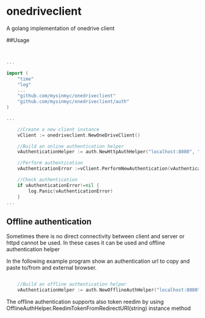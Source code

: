 # onedriveclient 

A golang implementation of onedrive client




##Usage


````go


...

import (
    "time"
    "log"
    ...
	"github.com/mysinmyc/onedriveclient"
	"github.com/mysinmyc/onedriveclient/auth"
)

...

    //Create a new client instance
	vClient := onedriveclient.NewOneDriveClient()

    //Build an online authentication helper
    vAuthenticationHelper := auth.NewHttpAuthHelper("localhost:8080", "!!!clientid!!!", "!!!clientsecret!!!", []string{"offline_access", "onedrive.readonly"})

    //Perform authentication
    vAuthenticationError :=vClient.PerformNewAuthentication(vAuthenticationHelper,time.Second * 120	)

    //Check authentication
    if vAuthenticationError!=nil {
        log.Panic(vAuthenticationError)
    }
...

````


## Offline authentication

Sometimes there is no direct connectivity between client and server or httpd cannot be used. In these cases it can be used and offline authentication helper

In the following example program show an authentication url to copy and paste to/from and external browser.

````go

    //Build an offline authentication helper
    vAuthenticationHelper := auth.NewOfflineAuthHelper("localhost:8080", "!!!clientid!!!", "!!!clientsecret!!!", []string{"offline_access", "onedrive.readonly"})


````

The offline authentication supports also token reedim by using OfflineAuthHelper.ReedimTokenFromRedirectURI(string) instance method
 